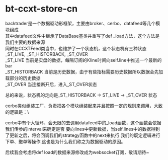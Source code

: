 # bt-ccxt-store-cn
backtrader是一个数据驱动形框架，主要由broker、cerbo、datafeed等几个模块组成\
其中datafeed文件中继承了DataBase基类并重写了def _load方法，这个方法是我们主要的数据来源\
同时在CCXTFeed类当中，也维护了一个状态机，这个状态机有三种状态_ST_LIVE, _ST_HISTORBACK, _ST_OVER\
_ST_LIVE 当前是实盘的数据，每隔订阅的Kline时间向self.line中推送一个最新的bar\
_ST_HISTORBACK 当前是历史数据，由于有些指标需要历史数据所以数据会先加载部分的历史数据\
_ST_OVER 当连接断开后，进入_ST_OVER状态

总的来说，状态机的走向是_ST_HISTORBACK -> ST_LIVE -> _ST_OVER 状态


cerbo类似组装工厂，负责把各个模块组装起来并且按照一定的规则来调用，大致的逻辑是：\

cerbo中有个大循环，会无限的去调用datafeed中的_load函数，这个函数会依据我们传参的interval来确定是否
要向lines中更新数据，当self.lines中的数据得到了更新之后，将会回调我们的strategy函数中的next来执行
我们的既定逻辑进行下单、撤单等操作,这也是为什么我们称之为数据驱动的原因。

后续我会考虑将def load的数据来源修改成为websocket订阅，敬请期待~
